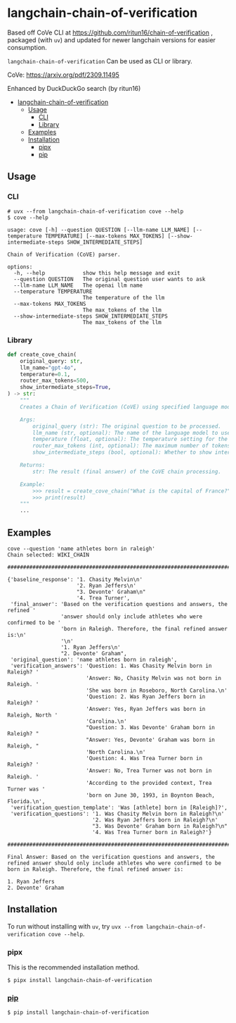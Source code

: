 # langchain-chain-of-verification 

Based off CoVe CLI at https://github.com/ritun16/chain-of-verification , packaged (with `uv`) and updated for newer langchain versions for easier consumption.

`langchain-chain-of-verification` Can be used as CLI or library.

CoVe: https://arxiv.org/pdf/2309.11495

Enhanced by DuckDuckGo search (by ritun16)

- [langchain-chain-of-verification](#langchain-chain-of-verification)
  - [Usage](#usage)
    - [CLI](#cli)
    - [Library](#library)
  - [Examples](#examples)
  - [Installation](#installation)
    - [pipx](#pipx)
    - [pip](#pip)

## Usage


### CLI

```plain
# uvx --from langchain-chain-of-verification cove --help
$ cove --help

usage: cove [-h] --question QUESTION [--llm-name LLM_NAME] [--temperature TEMPERATURE] [--max-tokens MAX_TOKENS] [--show-intermediate-steps SHOW_INTERMEDIATE_STEPS]

Chain of Verification (CoVE) parser.

options:
  -h, --help            show this help message and exit
  --question QUESTION   The original question user wants to ask
  --llm-name LLM_NAME   The openai llm name
  --temperature TEMPERATURE
                        The temperature of the llm
  --max-tokens MAX_TOKENS
                        The max_tokens of the llm
  --show-intermediate-steps SHOW_INTERMEDIATE_STEPS
                        The max_tokens of the llm
```

### Library

```python
def create_cove_chain(
    original_query: str,
    llm_name="gpt-4o",
    temperature=0.1,
    router_max_tokens=500,
    show_intermediate_steps=True,
) -> str:
    """
    Creates a Chain of Verification (CoVE) using specified language models.

    Args:
        original_query (str): The original question to be processed.
        llm_name (str, optional): The name of the language model to use. Defaults to "gpt-4o".
        temperature (float, optional): The temperature setting for the language model. Defaults to 0.1.
        router_max_tokens (int, optional): The maximum number of tokens for the language model. Defaults to 500.
        show_intermediate_steps (bool, optional): Whether to show intermediate steps. Defaults to True.

    Returns:
        str: The result (final answer) of the CoVE chain processing.

    Example:
        >>> result = create_cove_chain("What is the capital of France?")
        >>> print(result)
    """
    ...
```

## Examples

```plain
cove --question 'name athletes born in raleigh'
Chain selected: WIKI_CHAIN

################################################################################

{'baseline_response': '1. Chasity Melvin\n'
                      '2. Ryan Jeffers\n'
                      "3. Devonte' Graham\n"
                      '4. Trea Turner',
 'final_answer': 'Based on the verification questions and answers, the refined '
                 'answer should only include athletes who were confirmed to be '
                 'born in Raleigh. Therefore, the final refined answer is:\n'
                 '\n'
                 '1. Ryan Jeffers\n'
                 "2. Devonte' Graham",
 'original_question': 'name athletes born in raleigh',
 'verification_answers': 'Question: 1. Was Chasity Melvin born in Raleigh? '
                         'Answer: No, Chasity Melvin was not born in Raleigh. '
                         'She was born in Roseboro, North Carolina.\n'
                         'Question: 2. Was Ryan Jeffers born in Raleigh? '
                         'Answer: Yes, Ryan Jeffers was born in Raleigh, North '
                         'Carolina.\n'
                         "Question: 3. Was Devonte' Graham born in Raleigh? "
                         "Answer: Yes, Devonte' Graham was born in Raleigh, "
                         'North Carolina.\n'
                         'Question: 4. Was Trea Turner born in Raleigh? '
                         'Answer: No, Trea Turner was not born in Raleigh. '
                         'According to the provided context, Trea Turner was '
                         'born on June 30, 1993, in Boynton Beach, Florida.\n',
 'verification_question_template': 'Was [athlete] born in [Raleigh]?',
 'verification_questions': '1. Was Chasity Melvin born in Raleigh?\n'
                           '2. Was Ryan Jeffers born in Raleigh?\n'
                           "3. Was Devonte' Graham born in Raleigh?\n"
                           '4. Was Trea Turner born in Raleigh?'}

################################################################################

Final Answer: Based on the verification questions and answers, the refined answer should only include athletes who were confirmed to be born in Raleigh. Therefore, the final refined answer is:

1. Ryan Jeffers
2. Devonte' Graham
```

## Installation

To run without installing with `uv`, try `uvx --from langchain-chain-of-verification cove --help`.

### pipx

This is the recommended installation method.

```
$ pipx install langchain-chain-of-verification
```

### [pip](https://pypi.org/project/langchain-chain-of-verification/)

```
$ pip install langchain-chain-of-verification
```
